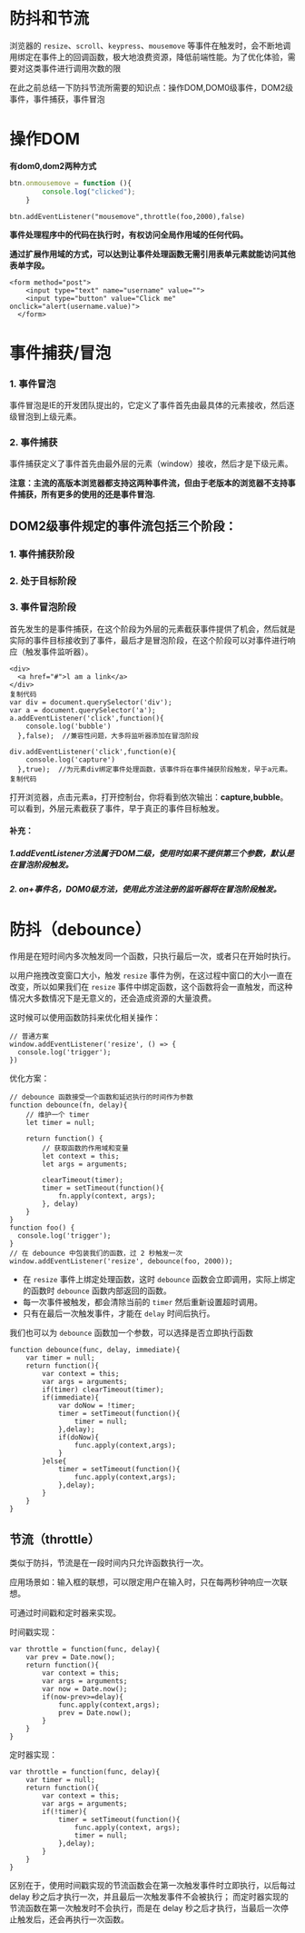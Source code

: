 # 防抖和节流

浏览器的 `resize`、`scroll`、`keypress`、`mousemove` 等事件在触发时，会不断地调用绑定在事件上的回调函数，极大地浪费资源，降低前端性能。为了优化体验，需要对这类事件进行调用次数的限

在此之前总结一下防抖节流所需要的知识点：操作DOM,DOM0级事件，DOM2级事件，事件捕获，事件冒泡

# **操作DOM**

**有dom0,dom2两种方式**

```javascript
btn.onmousemove = function (){
        console.log("clicked");
    }
```

```
btn.addEventListener("mousemove",throttle(foo,2000),false)
```

**事件处理程序中的代码在执行时，有权访问全局作用域的任何代码。**

**通过扩展作用域的方式，可以达到让事件处理函数无需引用表单元素就能访问其他表单字段。**

```
<form method="post">
​    <input type="text" name="username" value="">
​    <input type="button" value="Click me" onclick="alert(username.value)">
  </form>
```

# 事件捕获/冒泡

### 1. 事件冒泡

事件冒泡是IE的开发团队提出的，它定义了事件首先由最具体的元素接收，然后逐级冒泡到上级元素。

### 2. 事件捕获

事件捕获定义了事件首先由最外层的元素（window）接收，然后才是下级元素。

**注意：主流的高版本浏览器都支持这两种事件流，但由于老版本的浏览器不支持事件捕获，所有更多的使用的还是事件冒泡.**

## DOM2级事件规定的事件流包括三个阶段：

### 1. 事件捕获阶段

### 2. 处于目标阶段

### 3. 事件冒泡阶段

首先发生的是事件捕获，在这个阶段为外层的元素截获事件提供了机会，然后就是实际的事件目标接收到了事件，最后才是冒泡阶段，在这个阶段可以对事件进行响应（触发事件监听器）。

```
<div>
  <a href="#">l am a link</a>
</div>
复制代码
var div = document.querySelector('div');
var a = document.querySelector('a');
a.addEventListener('click',function(){
    console.log('bubble')
  },false);  //兼容性问题，大多将监听器添加在冒泡阶段  

div.addEventListener('click',function(e){
    console.log('capture')
  },true);  //为元素div绑定事件处理函数，该事件将在事件捕获阶段触发，早于a元素。
复制代码
```

打开浏览器，点击元素a，打开控制台，你将看到依次输出：**capture,bubble**。可以看到，外层元素截获了事件，早于真正的事件目标触发。

#### 补充：

##### 1.addEventListener方法属于DOM二级，使用时如果不提供第三个参数，默认是在冒泡阶段触发。

##### 2. on+事件名，DOM0级方法，使用此方法注册的监听器将在冒泡阶段触发。

# 防抖（debounce）

作用是在短时间内多次触发同一个函数，只执行最后一次，或者只在开始时执行。

以用户拖拽改变窗口大小，触发 `resize` 事件为例，在这过程中窗口的大小一直在改变，所以如果我们在 `resize` 事件中绑定函数，这个函数将会一直触发，而这种情况大多数情况下是无意义的，还会造成资源的大量浪费。

这时候可以使用函数防抖来优化相关操作：

```
// 普通方案
window.addEventListener('resize', () => {
  console.log('trigger');
})
```

优化方案：

```
// debounce 函数接受一个函数和延迟执行的时间作为参数
function debounce(fn, delay){
    // 维护一个 timer
    let timer = null;
    
    return function() {
        // 获取函数的作用域和变量
        let context = this;
        let args = arguments;
        
        clearTimeout(timer);
        timer = setTimeout(function(){
            fn.apply(context, args);
        }, delay)
    }
}
function foo() {
  console.log('trigger');
}
// 在 debounce 中包装我们的函数，过 2 秒触发一次
window.addEventListener('resize', debounce(foo, 2000));
```

- 在 `resize` 事件上绑定处理函数，这时 `debounce` 函数会立即调用，实际上绑定的函数时 `debounce` 函数内部返回的函数。
- 每一次事件被触发，都会清除当前的 `timer` 然后重新设置超时调用。
- 只有在最后一次触发事件，才能在 `delay` 时间后执行。

我们也可以为 `debounce` 函数加一个参数，可以选择是否立即执行函数

```
function debounce(func, delay, immediate){
    var timer = null;
    return function(){
        var context = this;
        var args = arguments;
        if(timer) clearTimeout(timer);
        if(immediate){
            var doNow = !timer;
            timer = setTimeout(function(){
                timer = null;
            },delay);
            if(doNow){
                func.apply(context,args);
            }
        }else{
            timer = setTimeout(function(){
                func.apply(context,args);
            },delay);
        }
    }
}
```

## 节流（throttle）

类似于防抖，节流是在一段时间内只允许函数执行一次。

应用场景如：输入框的联想，可以限定用户在输入时，只在每两秒钟响应一次联想。

可通过时间戳和定时器来实现。

时间戳实现：

```
var throttle = function(func, delay){
    var prev = Date.now();
    return function(){
        var context = this;
        var args = arguments;
        var now = Date.now();
        if(now-prev>=delay){
            func.apply(context,args);
            prev = Date.now();
        }
    }
}
```

定时器实现：

```
var throttle = function(func, delay){
    var timer = null;
    return function(){
        var context = this;
        var args = arguments;
        if(!timer){
            timer = setTimeout(function(){
                func.apply(context, args);
                timer = null;
            },delay);
        }
    }
}
```

区别在于，使用时间戳实现的节流函数会在第一次触发事件时立即执行，以后每过 delay 秒之后才执行一次，并且最后一次触发事件不会被执行；
而定时器实现的节流函数在第一次触发时不会执行，而是在 delay 秒之后才执行，当最后一次停止触发后，还会再执行一次函数。

